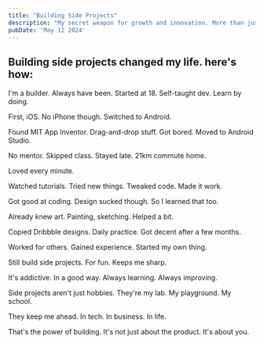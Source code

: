 ```yaml
---
title: "Building Side Projects"
description: "My secret weapon for growth and innovation. More than just hobbies, they're my playground for learning and staying ahead"
pubDate: 'May 12 2024'
---
```


## Building side projects changed my life. here's how:

I'm a builder. Always have been. Started at 18. Self-taught dev. Learn by doing.

First, iOS. No iPhone though. Switched to Android.

Found MIT App Inventor. Drag-and-drop stuff. Got bored. Moved to Android Studio.

No mentor. Skipped class. Stayed late. 21km commute home.

Loved every minute.

Watched tutorials. Tried new things. Tweaked code. Made it work.

Got good at coding. Design sucked though. So I learned that too.

Already knew art. Painting, sketching. Helped a bit.

Copied Dribbble designs. Daily practice. Got decent after a few months.

Worked for others. Gained experience. Started my own thing.

Still build side projects. For fun. Keeps me sharp.

It's addictive. In a good way. Always learning. Always improving.

Side projects aren't just hobbies. They're my lab. My playground. My school.

They keep me ahead. In tech. In business. In life.

That's the power of building. It's not just about the product. It's about you.